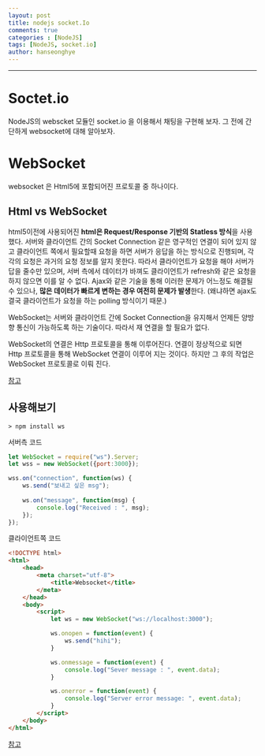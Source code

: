 ```yaml
---
layout: post
title: nodejs socket.Io
comments: true
categories : [NodeJS]
tags: [NodeJS, socket.io]
author: hanseonghye
---
```


------

# Soctet.io 

NodeJS의 webscket 모듈인 socket.io 을 이용해서 채팅을 구현해 보자. 그 전에 간단하게 websocket에 대해 알아보자.



# WebSocket

websocket 은 Html5에 포함되어진 프로토콜 중 하나이다.

## Html vs WebSocket

html5이전에 사용되어진 **html은 Request/Response 기반의 Statless 방식**을 사용했다. 서버와 클라이언트 간의 Socket Connection 같은 영구적인 연결이 되어 있지 않고 클라이언트 쪽에서 필요할때 요청을 하면 서버가 응답을 하는 방식으로 진행되며, 각각의 요청은 과거의 요청 정보를 알지 못한다. 따라서 클라이언트가 요청을 해야 서버가 답을 줄수만 있으며, 서버 측에서 데이터가 바껴도 클라이언트가 refresh와 같은 요청을 하지 않으면 이를 알 수 없다. Ajax와 같은 기술을 통해 이러한 문제가 어느정도 해결될 수 있으나, **많은 데이터가 빠르게 변하는 경우  여전히 문제가 발생**한다. (왜냐하면 ajax도 결국 클라이언트가 요청을 하는 polling 방식이기 때문.)



WebSocket는 서버와 클라이언트 간에 Socket Connection을 유지해서 언제든 양방향 통신이 가능하도록 하는 기술이다. 따라서 재 연결을 할 필요가 없다.

WebSocket의 연결은 Http 프로토콜을 통해 이루어진다. 연결이 정상적으로 되면 Http 프로토콜을 통해 WebSocket 연결이 이루어 지는 것이다. 하지만 그 후의 작업은 WebSocket 프로토콜로 이뤄 진다. 

[참고](<https://duckdevelope.tistory.com/19>)



## 사용해보기

`> npm install ws`



서버측 코드

```javascript
let WebSocket = require("ws").Server;
let wss = new WebSocket({port:3000});

wss.on("connection", function(ws) {
    ws.send("보내고 싶은 msg");
    
    ws.on("message", function(msg) {
        console.log("Received : ", msg);
    });
});
```



클라이언트쪽 코드

```html
<!DOCTYPE html>
<html>
	<head>
		<meta charset="utf-8">
			<title>Websocket</title>
		</meta>
	</head>
	<body>
		<script>
			let ws = new WebSocket("ws://localhost:3000");

			ws.onopen = function(event) {
				ws.send("hihi");
			}

			ws.onmessage = function(event) {
				console.log("Sever message : ", event.data);
			}

			ws.onerror = function(event) {
				console.log("Server error message: ", event.data);
			}
		</script>
	</body>
</html>
```

[참고](<https://poiemaweb.com/nodejs-socketio>)